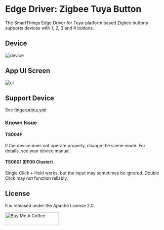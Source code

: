 # Edge Driver: Zigbee Tuya Button
The SmartThings Edge Driver for Tuya-platform based Zigbee buttons supports devices with 1, 2, 3 and 4 buttons.

## Device
![device](resource/readme-images/device1.jpg)

## App UI Screen
![ui](resource/readme-images/app1.jpg)

## Support Device
See [fingerprints.yml](./fingerprints.yaml)

### Known Issue

#### TS004F
If the device does not operate properly, change the scene mode.
For details, see your device manual.

#### TS0601 (EF00 Cluster)
Single Click + Hold works, but the input may sometimes be ignored.
Double Click may not function reliably.

## License
It is released under the Apache License 2.0.

<a href="https://www.buymeacoffee.com/zambobmaz" target="_blank"><img src="https://cdn.buymeacoffee.com/buttons/default-orange.png" alt="Buy Me A Coffee" height="41" width="174"></a>
